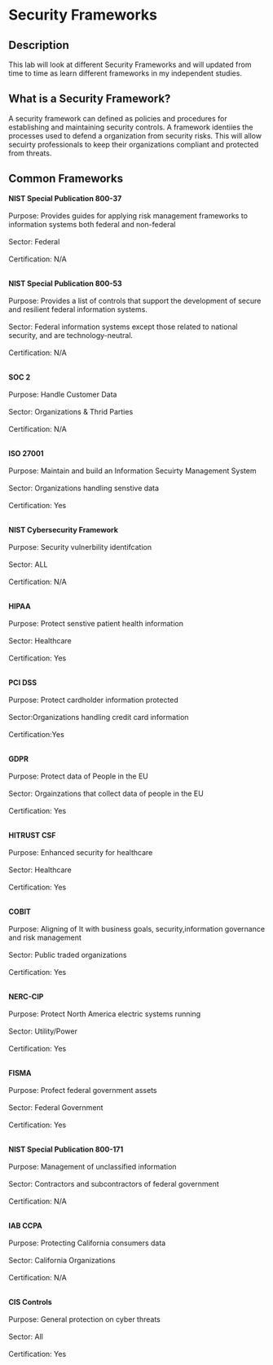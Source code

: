 # Security Frameworks
<h2>Description</h2>
This lab will look at different Security Frameworks and will updated from time to time as learn different frameworks in my independent studies. <br>
<h2>What is a Security Framework?</h2>
A security framework can defined as policies and procedures for establishing and maintaining security controls. A framework identiies the processes used to defend a organization from security risks. This will allow secuirty professionals to keep their organizations compliant and protected from threats. 
<br />
<h2>Common Frameworks</h2>

<strong> NIST Special Publication 800-37</strong> <br /><br />
Purpose: Provides guides for applying risk management frameworks to information systems both federal and non-federal<br /><br />
Sector: Federal<br /><br />
Certification: N/A<br /><br />

<strong>NIST Special Publication 800-53</strong> <br /><br />
Purpose: Provides a list of controls that support the development of secure and resilient federal information systems. <br /><br />
Sector: Federal information systems except those related to national security, and are technology-neutral.<br /><br />
Certification: N/A <br /><br />

<strong>SOC 2</strong> <br /><br />
Purpose: Handle Customer Data<br /><br />
Sector: Organizations & Thrid Parties <br /><br />
Certification: N/A <br /><br />

<strong>ISO 27001</strong> <br /><br />
Purpose: Maintain and build an Information Secuirty Management System<br /><br />
Sector: Organizations handling senstive data<br /><br />
Certification: Yes<br /><br />

<strong>NIST Cybersecurity Framework</strong> <br /><br />
Purpose: Security vulnerbility identifcation <br /><br />
Sector: ALL <br /><br />
Certification: N/A<br /><br />

<strong>HIPAA</strong> <br /><br />
Purpose: Protect senstive patient health information<br /><br />
Sector: Healthcare <br /><br />
Certification: Yes <br /><br />

<strong>PCI DSS</strong> <br /><br />
Purpose: Protect cardholder information protected<br /><br />
Sector:Organizations handling credit card information<br /><br />
Certification:Yes <br /><br />

<strong>GDPR</strong> <br /><br />
Purpose: Protect data of People in the EU <br /><br />
Sector: Orgainzations that collect data of people in the EU<br /><br />
Certification: Yes <br /><br />

<strong>HITRUST CSF</strong> <br /><br />
Purpose: Enhanced security for healthcare<br /><br />
Sector: Healthcare<br /><br />
Certification: Yes<br /><br />

<strong>COBIT</strong> <br /><br />
Purpose: Aligning of It with business goals, security,information governance and risk management <br /><br />
Sector: Public traded organizations<br /><br />
Certification: Yes<br /><br />

<strong>NERC-CIP</strong> <br /><br />
Purpose: Protect North America electric systems running <br /><br />
Sector: Utility/Power<br /><br />
Certification: Yes<br /><br />

<strong>FISMA</strong> <br /><br />
Purpose: Profect federal government assets<br /><br />
Sector: Federal Government<br /><br />
Certification: Yes<br /><br />

<strong>NIST Special Publication 800-171</strong> <br /><br />
Purpose: Management of unclassified information <br /><br />
Sector: Contractors and subcontractors of federal government<br /><br />
Certification: N/A<br /><br />

<strong>IAB CCPA</strong> <br /><br />
Purpose: Protecting California consumers data<br /><br />
Sector: California Organizations <br /><br />
Certification: N/A <br /><br />

<strong>CIS Controls</strong> <br /><br />
Purpose: General protection on cyber threats<br /><br />
Sector: All <br /><br />
Certification: Yes<br /><br />
